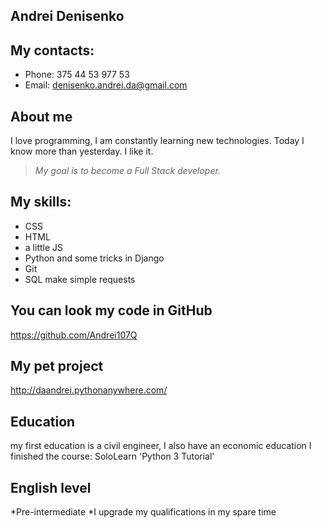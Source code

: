 ## Andrei Denisenko

## My contacts:
 * Phone: 375 44 53 977 53
 * Email: denisenko.andrei.da@gmail.com

## About me

I love programming, I am constantly learning new technologies. Today I know more than yesterday. I like it.
> *My goal is to become a Full Stack developer.*

## My skills:

 * CSS
 * HTML
 * a little JS
 * Python and some tricks in Django
 * Git
 * SQL make simple requests

## You can look my code in GitHub

  https://github.com/Andrei107Q

## My pet project

  http://daandrei.pythonanywhere.com/

## Education
  my first education is a civil engineer, I also have an economic education
  I finished the course: SoloLearn 'Python 3 Tutorial'

## English level
  *Pre-intermediate
  *I upgrade my qualifications in my spare time